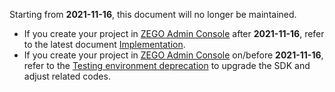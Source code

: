 <div class="mk-warning">

Starting from **2021-11-16**, this document will no longer be maintained.
- If you create your project in [ZEGO Admin Console](https://console.zegocloud.com/) after **2021-11-16**, refer to the latest document [Implementation](!WhiteBoard-QuickStart/Solution_Implementation).
- If you create your project in [ZEGO Admin Console](https://console.zegocloud.com/) on/before **2021-11-16**, refer to the [Testing environment deprecation](!OldDocWithTestEnv-TestEnvSupersessionDesc/TestEnvSupersessionDesc) to upgrade the SDK and adjust related codes.

</div>







